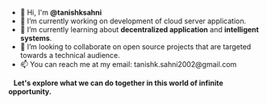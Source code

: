 <ul>
  <li> 👋 Hi, I'm <b>@tanishksahni</b> </li>
  <li> 🔭 I’m currently working on development of cloud server application. </li>
  <li> 🌱 I’m currently learning about <b>decentralized application</b> and <b>intelligent systems</b>.</li>
  <li> 🤝 I’m looking to collaborate on open source projects that are targeted towards a technical audience. </li>
  <li> 📫 You can reach me at my email: tanishk.sahni2002@gmail.com </li>
 </ul>
 <p> <strong> &ensp; Let's explore what we can do together in this world of infinite opportunity.</strong> </p>
